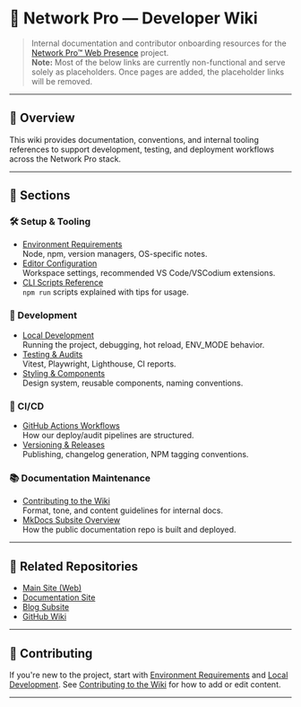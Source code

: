 # 🧠 Network Pro — Developer Wiki

> Internal documentation and contributor onboarding resources for the [Network Pro&trade; Web Presence](https://github.com/netwk-pro/netwk-pro.github.io) project.  
> **Note:** Most of the below links are currently non-functional and serve solely as placeholders. Once pages are added, the placeholder links will be removed.

---

## 📌 Overview

This wiki provides documentation, conventions, and internal tooling references to support development, testing, and deployment workflows across the Network Pro stack.

---

## 📁 Sections

### 🛠 Setup & Tooling

- [Environment Requirements](Environment-Requirements.md)  
  Node, npm, version managers, OS-specific notes.
- [Editor Configuration](Editor-Configuration.md)  
  Workspace settings, recommended VS Code/VSCodium extensions.
- [CLI Scripts Reference](CLI-Scripts.md)  
  `npm run` scripts explained with tips for usage.

### 🚧 Development

- [Local Development](Local-Development.md)  
  Running the project, debugging, hot reload, ENV_MODE behavior.
- [Testing & Audits](Testing-&-Audits.md)  
  Vitest, Playwright, Lighthouse, CI reports.
- [Styling & Components](Styling-&-Components.md)  
  Design system, reusable components, naming conventions.

### 🚀 CI/CD

- [GitHub Actions Workflows](CI-CD-Workflows.md)  
  How our deploy/audit pipelines are structured.
- [Versioning & Releases](Versioning-&-Releases.md)  
  Publishing, changelog generation, NPM tagging conventions.

### 📚 Documentation Maintenance

- [Contributing to the Wiki](Contributing-to-the-Wiki.md)  
  Format, tone, and content guidelines for internal docs.
- [MkDocs Subsite Overview](MkDocs-Subsite.md)  
  How the public documentation repo is built and deployed.

---

## 📎 Related Repositories

- [Main Site (Web)](https://github.com/netwk-pro/netwk-pro.github.io)
- [Documentation Site](https://github.com/netwk-pro/docs)
- [Blog Subsite](https://github.com/netwk-pro/blog)
- [GitHub Wiki](https://github.com/netwk-pro/netwk-pro.github.io/wiki)

---

## 🤝 Contributing

If you're new to the project, start with [Environment Requirements](Environment-Requirements.md) and [Local Development](Local-Development.md). See [Contributing to the Wiki](Contributing-to-the-Wiki.md) for how to add or edit content.

---
